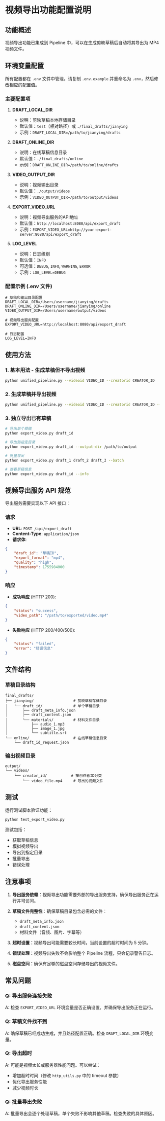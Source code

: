 # 视频导出功能配置说明

## 功能概述
视频导出功能已集成到 Pipeline 中，可以在生成剪映草稿后自动将其导出为 MP4 视频文件。

## 环境变量配置

所有配置都在 `.env` 文件中管理。请复制 `.env.example` 并重命名为 `.env`，然后修改相应的配置值。

### 主要配置项

1. **DRAFT_LOCAL_DIR**
   - 说明：剪映草稿本地存储目录
   - 默认值：`test`（相对路径）或 `./final_drafts/jianying`
   - 示例：`DRAFT_LOCAL_DIR=/path/to/jianying/drafts`

2. **DRAFT_ONLINE_DIR**
   - 说明：在线草稿信息目录
   - 默认值：`./final_drafts/online`
   - 示例：`DRAFT_ONLINE_DIR=/path/to/online/drafts`

3. **VIDEO_OUTPUT_DIR**
   - 说明：视频输出目录
   - 默认值：`./output/videos`
   - 示例：`VIDEO_OUTPUT_DIR=/path/to/output/videos`

4. **EXPORT_VIDEO_URL**
   - 说明：视频导出服务的API地址
   - 默认值：`http://localhost:8080/api/export_draft`
   - 示例：`EXPORT_VIDEO_URL=http://your-export-server:8080/api/export_draft`

5. **LOG_LEVEL**
   - 说明：日志级别
   - 默认值：`INFO`
   - 可选值：`DEBUG`, `INFO`, `WARNING`, `ERROR`
   - 示例：`LOG_LEVEL=DEBUG`

### 配置示例 (.env 文件)

```env
# 草稿和输出目录配置
DRAFT_LOCAL_DIR=/Users/username/jianying/drafts
DRAFT_ONLINE_DIR=/Users/username/jianying/online
VIDEO_OUTPUT_DIR=/Users/username/output/videos

# 视频导出服务配置
EXPORT_VIDEO_URL=http://localhost:8080/api/export_draft

# 日志配置
LOG_LEVEL=INFO
```

## 使用方法

### 1. 基本用法 - 生成草稿但不导出视频
```bash
python unified_pipeline.py --videoid VIDEO_ID --creatorid CREATOR_ID
```

### 2. 生成草稿并导出视频
```bash
python unified_pipeline.py --videoid VIDEO_ID --creatorid CREATOR_ID --export-video
```

### 3. 独立导出已有草稿
```bash
# 导出单个草稿
python export_video.py draft_id

# 导出到指定目录
python export_video.py draft_id --output-dir /path/to/output

# 批量导出
python export_video.py draft_1 draft_2 draft_3 --batch

# 查看草稿信息
python export_video.py draft_id --info
```

## 视频导出服务 API 规范

导出服务需要实现以下 API 接口：

### 请求
- **URL**: `POST /api/export_draft`
- **Content-Type**: `application/json`
- **请求体**:
```json
{
    "draft_id": "草稿ID",
    "export_format": "mp4",
    "quality": "high",
    "timestamp": 1755984000
}
```

### 响应
- **成功响应** (HTTP 200):
```json
{
    "status": "success",
    "video_path": "/path/to/exported/video.mp4"
}
```

- **失败响应** (HTTP 200/400/500):
```json
{
    "status": "failed",
    "error": "错误信息"
}
```

## 文件结构

### 草稿目录结构
```
final_drafts/
├── jianying/                  # 剪映草稿存储目录
│   └── draft_id/              # 单个草稿目录
│       ├── draft_meta_info.json
│       ├── draft_content.json
│       └── materials/         # 材料文件目录
│           ├── audio_1.mp3
│           ├── image_1.jpg
│           └── subtitle.srt
└── online/                    # 在线草稿信息目录
    └── draft_id_request.json
```

### 输出视频目录
```
output/
└── videos/
    └── creator_id/           # 按创作者ID分类
        └── video_file.mp4     # 导出的视频文件
```

## 测试

运行测试脚本验证功能：
```bash
python test_export_video.py
```

测试包括：
- 获取草稿信息
- 模拟视频导出
- 导出到指定目录
- 批量导出
- 错误处理

## 注意事项

1. **导出服务依赖**：视频导出功能需要外部的导出服务支持，确保导出服务正在运行并可访问。

2. **草稿文件完整性**：确保草稿目录包含必需的文件：
   - `draft_meta_info.json`
   - `draft_content.json`
   - 材料文件（音频、图片、字幕等）

3. **超时设置**：视频导出可能需要较长时间，当前设置的超时时间为 5 分钟。

4. **错误处理**：视频导出失败不会影响整个 Pipeline 流程，只会记录警告日志。

5. **磁盘空间**：确保有足够的磁盘空间存储导出的视频文件。

## 常见问题

### Q: 导出服务连接失败
A: 检查 `EXPORT_VIDEO_URL` 环境变量是否正确设置，并确保导出服务正在运行。

### Q: 草稿文件找不到
A: 确保草稿已经成功生成，并且路径配置正确。检查 `DRAFT_LOCAL_DIR` 环境变量。

### Q: 导出超时
A: 可能是视频太长或服务器性能问题。可以尝试：
   - 增加超时时间（修改 `http_utils.py` 中的 timeout 参数）
   - 优化导出服务性能
   - 减少视频时长

### Q: 批量导出失败
A: 批量导出会逐个处理草稿，单个失败不影响其他草稿。检查失败的具体原因。